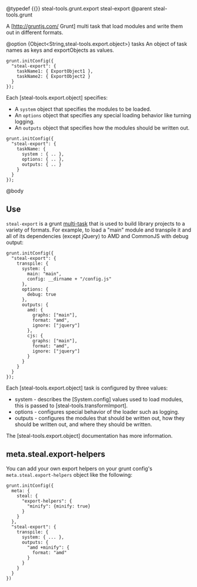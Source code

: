 @typedef {{}} steal-tools.grunt.export steal-export
@parent steal-tools.grunt 

A [http://gruntjs.com/ Grunt] multi task that load modules and write them out in different formats.

@option {Object<String,steal-tools.export.object>} tasks An object of task names as keys
and exportObjects as values.

```
grunt.initConfig({
  "steal-export": {
    taskName1: { ExportObject1 },
    taskName2: { ExportObject2 }
  }
});
```

Each [steal-tools.export.object] specifies:

 - A `system` object that specifies the modules to be loaded.
 - An `options` object that specifies any special loading behavior like turning logging.
 - An `outputs` object that specifies how the modules should be written out.
 
```
grunt.initConfig({
  "steal-export": {
    taskName: {
      system : { .. },
      options: { .. },
      outputs: { .. }
    }
  }
});
```


@body

## Use

`steal-export` is a grunt [multi-task](http://gruntjs.com/creating-tasks#multi-tasks) that is 
used to build library projects to a variety of formats. For example, to load a "main" module and
transpile it and all of its dependencies (except jQuery) to AMD and CommonJS with debug output:

    grunt.initConfig({
      "steal-export": {
        transpile: {
          system: {
            main: "main",
            config: __dirname + "/config.js"
          },
          options: {
            debug: true
          },
          outputs: {
            amd: {
              graphs: ["main"],
              format: "amd",
              ignore: ["jquery"]
            },
            cjs: {
              graphs: ["main"],
              format: "amd",
              ignore: ["jquery"]
            }
          }
        }
      }
    });
    
Each [steal-tools.export.object] task is configured by three values:

 - system - describes the [System.config] values used to load modules, this is passed to [steal-tools.transformImport].
 - options - configures special behavior of the loader such as logging.
 - outputs - configures the modules that should be written out, how they 
             should be written out, and where they should be written. 

The [steal-tools.export.object] documentation has more information.

## meta.steal.export-helpers

You can add your own export helpers on your grunt config's 
`meta.steal.export-helpers` object like the following:

```
grunt.initConfig({
  meta: {
    steal: {
      "export-helpers": {
        "minify": {minify: true}
      }
    }
  },
  "steal-export": {
    transpile: {
      system: { ... },
      outputs: {
        "amd +minify": {
          format: "amd"
        }
      }
    }
  }
})
```






